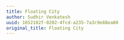 ```yaml
---
title: Floating City
author: Sudhir Venkatesh
uuid: 1652182f-0202-4fcd-a235-7a3c9e88ea80
original_title: Floating City
---
```


